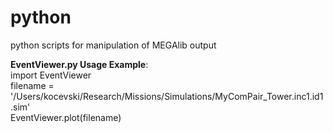 # python   
python scripts for manipulation of MEGAlib output  

**EventViewer.py Usage Example**:  
import EventViewer  
filename = '/Users/kocevski/Research/Missions/Simulations/MyComPair_Tower.inc1.id1.sim'  
EventViewer.plot(filename)  

